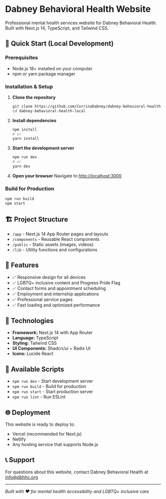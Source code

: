 
# Dabney Behavioral Health Website

Professional mental health services website for Dabney Behavioral Health. Built with Next.js 14, TypeScript, and Tailwind CSS.

## 🚀 Quick Start (Local Development)

### Prerequisites
- Node.js 18+ installed on your computer
- npm or yarn package manager

### Installation & Setup

1. **Clone the repository**
   ```bash
   git clone https://github.com/CorrinaDabney/dabney-behavioral-health-local.git
   cd dabney-behavioral-health-local
   ```

2. **Install dependencies**
   ```bash
   npm install
   # or
   yarn install
   ```

3. **Start the development server**
   ```bash
   npm run dev
   # or
   yarn dev
   ```

4. **Open your browser**
   Navigate to [http://localhost:3000](http://localhost:3000)

### Build for Production

```bash
npm run build
npm start
```

## 🏗️ Project Structure

- `/app` - Next.js 14 App Router pages and layouts
- `/components` - Reusable React components
- `/public` - Static assets (images, videos)
- `/lib` - Utility functions and configurations

## 📱 Features

- ✅ Responsive design for all devices
- ✅ LGBTQ+ inclusive content and Progress Pride Flag
- ✅ Contact forms and appointment scheduling
- ✅ Employment and internship applications
- ✅ Professional service pages
- ✅ Fast loading and optimized performance

## 🔧 Technologies

- **Framework:** Next.js 14 with App Router
- **Language:** TypeScript
- **Styling:** Tailwind CSS
- **UI Components:** Shadcn/ui + Radix UI
- **Icons:** Lucide React

## 📝 Available Scripts

- `npm run dev` - Start development server
- `npm run build` - Build for production
- `npm run start` - Start production server
- `npm run lint` - Run ESLint

## 🌐 Deployment

This website is ready to deploy to:
- Vercel (recommended for Next.js)
- Netlify
- Any hosting service that supports Node.js

## 📞 Support

For questions about this website, contact Dabney Behavioral Health at info@dbhhc.org

---
*Built with ❤️ for mental health accessibility and LGBTQ+ inclusive care*
